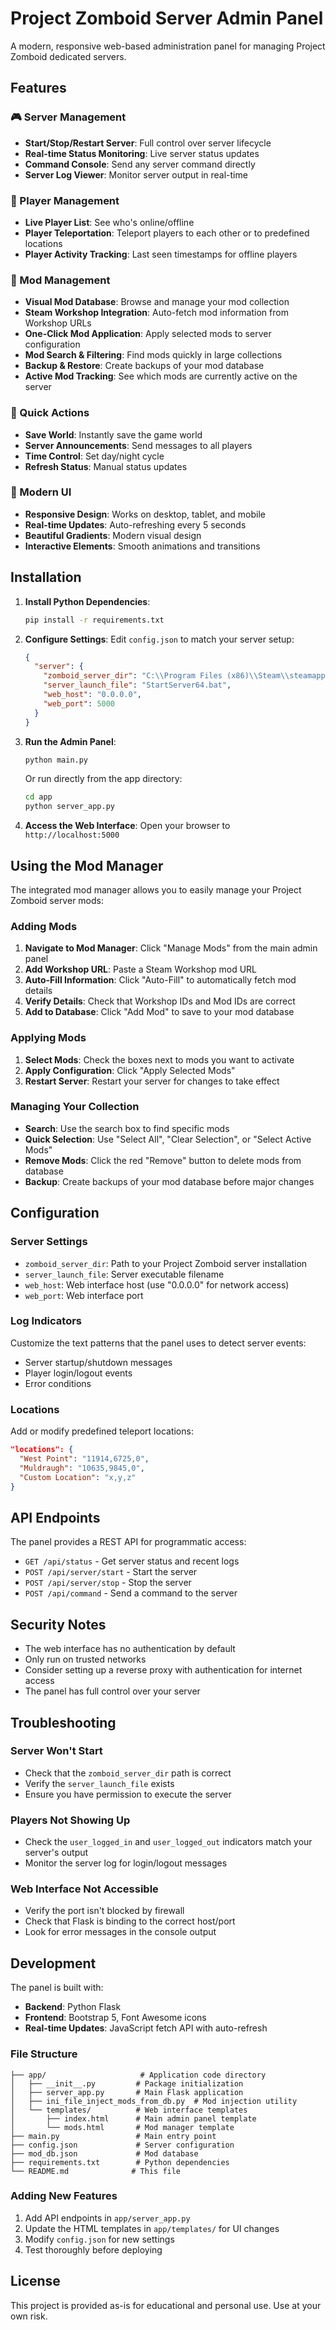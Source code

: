 # Project Zomboid Server Admin Panel

A modern, responsive web-based administration panel for managing Project Zomboid dedicated servers.

## Features

### 🎮 Server Management
- **Start/Stop/Restart Server**: Full control over server lifecycle
- **Real-time Status Monitoring**: Live server status updates
- **Command Console**: Send any server command directly
- **Server Log Viewer**: Monitor server output in real-time

### 👥 Player Management
- **Live Player List**: See who's online/offline
- **Player Teleportation**: Teleport players to each other or to predefined locations
- **Player Activity Tracking**: Last seen timestamps for offline players

### 🧩 Mod Management
- **Visual Mod Database**: Browse and manage your mod collection
- **Steam Workshop Integration**: Auto-fetch mod information from Workshop URLs
- **One-Click Mod Application**: Apply selected mods to server configuration
- **Mod Search & Filtering**: Find mods quickly in large collections
- **Backup & Restore**: Create backups of your mod database
- **Active Mod Tracking**: See which mods are currently active on the server

### 🚀 Quick Actions
- **Save World**: Instantly save the game world
- **Server Announcements**: Send messages to all players
- **Time Control**: Set day/night cycle
- **Refresh Status**: Manual status updates

### 🎨 Modern UI
- **Responsive Design**: Works on desktop, tablet, and mobile
- **Real-time Updates**: Auto-refreshing every 5 seconds
- **Beautiful Gradients**: Modern visual design
- **Interactive Elements**: Smooth animations and transitions

## Installation

1. **Install Python Dependencies**:
   ```bash
   pip install -r requirements.txt
   ```

2. **Configure Settings**:
   Edit `config.json` to match your server setup:
   ```json
   {
     "server": {
       "zomboid_server_dir": "C:\\Program Files (x86)\\Steam\\steamapps\\common\\Project Zomboid Dedicated Server",
       "server_launch_file": "StartServer64.bat",
       "web_host": "0.0.0.0",
       "web_port": 5000
     }
   }
   ```

3. **Run the Admin Panel**:
   ```bash
   python main.py
   ```

   Or run directly from the app directory:
   ```bash
   cd app
   python server_app.py
   ```

4. **Access the Web Interface**:
   Open your browser to `http://localhost:5000`

## Using the Mod Manager

The integrated mod manager allows you to easily manage your Project Zomboid server mods:

### Adding Mods
1. **Navigate to Mod Manager**: Click "Manage Mods" from the main admin panel
2. **Add Workshop URL**: Paste a Steam Workshop mod URL
3. **Auto-Fill Information**: Click "Auto-Fill" to automatically fetch mod details
4. **Verify Details**: Check that Workshop IDs and Mod IDs are correct
5. **Add to Database**: Click "Add Mod" to save to your mod database

### Applying Mods
1. **Select Mods**: Check the boxes next to mods you want to activate
2. **Apply Configuration**: Click "Apply Selected Mods"
3. **Restart Server**: Restart your server for changes to take effect

### Managing Your Collection
- **Search**: Use the search box to find specific mods
- **Quick Selection**: Use "Select All", "Clear Selection", or "Select Active Mods"
- **Remove Mods**: Click the red "Remove" button to delete mods from database
- **Backup**: Create backups of your mod database before major changes

## Configuration

### Server Settings
- `zomboid_server_dir`: Path to your Project Zomboid server installation
- `server_launch_file`: Server executable filename
- `web_host`: Web interface host (use "0.0.0.0" for network access)
- `web_port`: Web interface port

### Log Indicators
Customize the text patterns that the panel uses to detect server events:
- Server startup/shutdown messages
- Player login/logout events
- Error conditions

### Locations
Add or modify predefined teleport locations:
```json
"locations": {
  "West Point": "11914,6725,0",
  "Muldraugh": "10635,9845,0",
  "Custom Location": "x,y,z"
}
```

## API Endpoints

The panel provides a REST API for programmatic access:

- `GET /api/status` - Get server status and recent logs
- `POST /api/server/start` - Start the server
- `POST /api/server/stop` - Stop the server
- `POST /api/command` - Send a command to the server

## Security Notes

- The web interface has no authentication by default
- Only run on trusted networks
- Consider setting up a reverse proxy with authentication for internet access
- The panel has full control over your server

## Troubleshooting

### Server Won't Start
- Check that the `zomboid_server_dir` path is correct
- Verify the `server_launch_file` exists
- Ensure you have permission to execute the server

### Players Not Showing Up
- Check the `user_logged_in` and `user_logged_out` indicators match your server's output
- Monitor the server log for login/logout messages

### Web Interface Not Accessible
- Verify the port isn't blocked by firewall
- Check that Flask is binding to the correct host/port
- Look for error messages in the console output

## Development

The panel is built with:
- **Backend**: Python Flask
- **Frontend**: Bootstrap 5, Font Awesome icons
- **Real-time Updates**: JavaScript fetch API with auto-refresh

### File Structure
```
├── app/                     # Application code directory
│   ├── __init__.py         # Package initialization
│   ├── server_app.py       # Main Flask application
│   ├── ini_file_inject_mods_from_db.py  # Mod injection utility
│   └── templates/          # Web interface templates
│       ├── index.html      # Main admin panel template
│       └── mods.html       # Mod manager template
├── main.py                 # Main entry point
├── config.json             # Server configuration
├── mod_db.json             # Mod database
├── requirements.txt        # Python dependencies
└── README.md              # This file
```

### Adding New Features
1. Add API endpoints in `app/server_app.py`
2. Update the HTML templates in `app/templates/` for UI changes
3. Modify `config.json` for new settings
4. Test thoroughly before deploying

## License

This project is provided as-is for educational and personal use. Use at your own risk.
